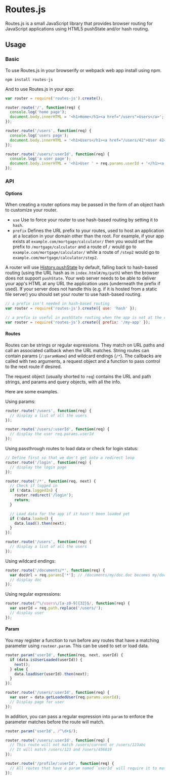 # Routes.js

Routes.js is a small JavaScript library that provides browser routing for JavaScript applications using HTML5 pushState
and/or hash routing.

## Usage

### Basic

To use Routes.js in your browserify or webpack web app install using npm.

```
npm install routes-js
```

And to use Routes.js in your app:

```js
var router = require('routes-js').create();

router.route('/', function(req) {
  console.log('home page');
  document.body.innerHTML = '<h1>Home</h1><a href="/users">Users</a>';
});

router.route('/users', function(req) {
  console.log('users page');
  document.body.innerHTML = '<h1>Users</h1><a href="/users/42">User 42</a>';
});

router.route('/users/:userId', function(req) {
  console.log('a user page');
  document.body.innerHTML = '<h1>User ' + req.params.userId + '</h1><a href="/">Home</a>';
});
```

### API

#### Options

When creating a router options may be passed in the form of an object hash to customize your router.

 * `use` Use to force your router to use hash-based routing by setting it to `hash`.
 * `prefix` Defines the URL prefix to your routes, used to host an application at a location in your domain other than
   the root. For example, if your app exists at `example.com/mortgage/calculator/` then you would set the prefix to
   `/mortgage/calculator` and a route of `/` would go to `example.com/mortgage/calculator/` while a route of `/step2`
   would go to `example.com/mortgage/calculator/step2`.

A router will use [History.pushState](https://developer.mozilla.org/en-US/docs/Web/API/History/pushState) by default,
falling back to hash-based routing (using the URL hash as in `index.html#/my/path`) when the browser does not support
`pushState`. Your web server needs to be able to deliver your app's HTML at any URL the application uses (underneath
the prefix if used). If your server does not handle this (e.g. if it is hosted from a static file server) you should set
your router to use hash-based routing.

```js
// a prefix isn't needed in hash-based routing
var router = require('routes-js').create({ use: 'hash' });

// a prefix is useful in pushState routing when the app is not at the root
var router = require('routes-js').create({ prefix: '/my-app' });
```

#### Routes

Routes can be strings or regular expressions. They match on URL paths and call an associated callback when the URL
matches. String routes can contain params (`/:paramName`) and wildcard endings (`/*`). The callbacks are called with two
arguments, a request object and a function to pass control to the next route if desired.

The request object (usually shorted to `req`) contains the URL and path strings, and params and query objects, with all
the info.

Here are some examples.

Using params:

```js
router.route('/users', function(req) {
  // display a list of all the users
});

router.route('/users/:userId', function(req) {
  // display the user req.params.userId
});
```

Using passthrough routes to load data or check for login status:

```js
// Define first so that we don't get into a redirect loop
router.route('/login', function(req) {
  // display the login page
});

router.route('/*', function(req, next) {
  // Check if logged in
  if (!data.loggedIn) {
    router.redirect('/login');
    return;
  }

  // Load data for the app if it hasn't been loaded yet
  if (!data.loaded) {
    data.load().then(next);
  }
});

router.route('/users', function(req) {
  // display a list of all the users
});
```

Using wildcard endings:

```js
router.route('/documents/*', function(req) {
  var docUrl = req.params['*']; // /documents/my/doc.doc becomes my/doc.doc
  // display doc
});
```

Using regular expressions:

```js
router.route(/^\/users\/[a-z0-9]{32}$/, function(req) {
  var userId = req.path.replace('/users/');
  // display user
});
```

#### Param

You may register a function to run before any routes that have a matching parameter using `routeer.param`. This can be
used to set or load data.

```js
router.param('userId', function(req, next, userId) {
  if (data.isUserLoaded(userId)) {
    next();
  } else {
    data.loadUser(userId).then(next);
  }
});

router.route('/users/:userId', function(req) {
  var user = data.getLoadedUser(req.params.userId);
  // Display page for user
});
```

In addition, you can pass a regular expression into `param` to enforce the parameter matches before the route will
match.

```js
router.param('userId', /^\d+$/);

router.route('/users/:userId', function(req) {
  // This route will not match /users/current or /users/123abc
  // It will match /users/123 and /users/456819
});

router.route('/profile/:userId', function(req) {
  // All routes that have a param named `userId` will require it to match numbers only
});
```
